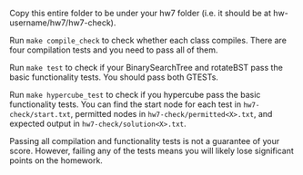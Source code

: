 Copy this entire folder to be under your hw7 folder (i.e. it should be at hw-username/hw7/hw7-check).

Run `make compile_check` to check whether each class compiles. There are four compilation tests and you need to pass all of them.

Run `make test` to check if your BinarySearchTree and rotateBST pass the basic functionality tests. You should pass both GTESTs.

Run `make hypercube_test` to check if you hypercube pass the basic functionality tests. You can find the start node for each test in `hw7-check/start.txt`, permitted nodes in `hw7-check/permitted<X>.txt`, and expected output in `hw7-check/solution<X>.txt`.

Passing all compilation and functionality tests is not a guarantee of your score. However, failing any of the tests means you will likely lose significant points on the homework. 